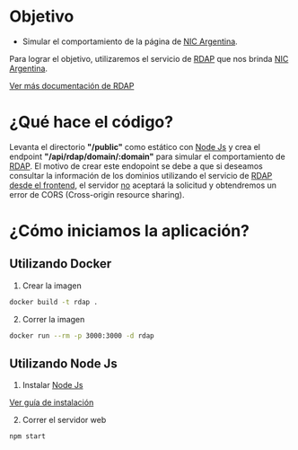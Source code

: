# Objetivo

* Simular el comportamiento de la página de [NIC Argentina](https://nic.ar/). 

Para lograr el objetivo, utilizaremos el servicio de [RDAP](https://rdap.nic.ar/) que nos brinda [NIC Argentina](https://nic.ar/).

[Ver más documentación de RDAP](https://datatracker.ietf.org/doc/html/rfc7480)

# ¿Qué hace el código?

Levanta el directorio **"/public"** como estático con [Node Js](https://nodejs.org/) y crea el endpoint **"/api/rdap/domain/:domain"** para simular el comportamiento de [RDAP](https://nic.ar/).
El motivo de crear este endopoint se debe a que si deseamos consultar la información de los dominios utilizando el servicio de [RDAP](https://nic.ar/) <u>desde el frontend</u>, el servidor <u>no</u> aceptará la solicitud y obtendremos un error de CORS (Cross-origin resource sharing).

# ¿Cómo iniciamos la aplicación?

## Utilizando Docker

1. Crear la imagen

``` sh
docker build -t rdap .
```

2. Correr la imagen

``` sh
docker run --rm -p 3000:3000 -d rdap
```

## Utilizando Node Js

1. Instalar [Node Js](https://nodejs.org/)

[Ver guía de instalación](https://nodejs.org/es/download)

2. Correr el servidor web

``` sh
npm start
```